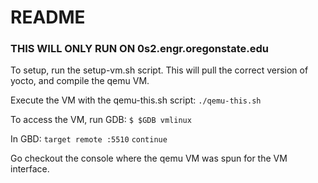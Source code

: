 # README

### THIS WILL ONLY RUN ON 0s2.engr.oregonstate.edu


To setup, run the setup-vm.sh script.
This will pull the correct version of yocto, and compile the qemu VM.

Execute the VM with the qemu-this.sh script:
`./qemu-this.sh`

To access the VM, run GDB: 
`$ $GDB vmlinux`

In GBD:
`target remote :5510`
`continue`

Go checkout the console where the qemu VM was spun for the VM interface.
